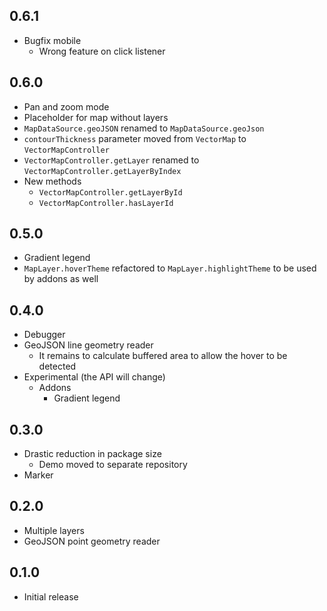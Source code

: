 ## 0.6.1

* Bugfix mobile
  * Wrong feature on click listener

## 0.6.0

* Pan and zoom mode
* Placeholder for map without layers
* `MapDataSource.geoJSON` renamed to `MapDataSource.geoJson`
* `contourThickness` parameter moved from `VectorMap` to `VectorMapController`
* `VectorMapController.getLayer` renamed to `VectorMapController.getLayerByIndex`
* New methods
  * `VectorMapController.getLayerById`
  * `VectorMapController.hasLayerId`

## 0.5.0

* Gradient legend
* `MapLayer.hoverTheme` refactored to `MapLayer.highlightTheme` to be used by addons as well

## 0.4.0

* Debugger
* GeoJSON line geometry reader
  * It remains to calculate buffered area to allow the hover to be detected
* Experimental (the API will change)
  * Addons
    * Gradient legend

## 0.3.0

* Drastic reduction in package size
  * Demo moved to separate repository
* Marker

## 0.2.0

* Multiple layers
* GeoJSON point geometry reader

## 0.1.0

* Initial release
